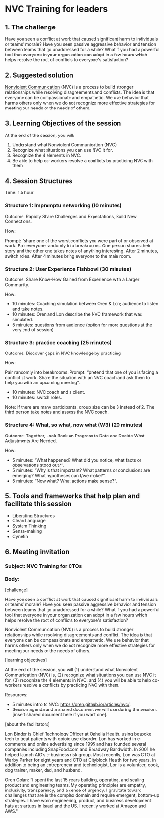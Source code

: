# NVC Training for leaders

## 1. The challenge
Have you seen a conflict at work that caused significant harm to individuals or teams' morale? Have you seen passive aggressive behavior and tension between teams that go unaddressed for a while? What if you had a powerful tool that everyone in your organization can adopt in a few hours which helps resolve the root of conflicts to everyone's satisfaction?

## 2. Suggested solution
[Nonviolent Communication](https://oren.github.io/articles/nvc/) (NVC) is a process to build stronger relationships while resolving disagreements and conflicts. The idea is that everyone can be compassionate and empathetic. We use behavior that harms others only when we do not recognize more effective strategies for meeting our needs or the needs of others.

## 3. Learning Objectives of the session
At the end of the session, you will:
1. Understand what Nonviolent Communication (NVC).
1. Recognize what situations you can use NVC it for.
1. Recognize the 4 elements in NVC.
1. Be able to help co-workers resolve a conflicts by practicing NVC with them.


## 4. Session Structures
Time: 1.5 hour

### Structure 1: Impromptu networking (10 minutes)

Outcome: Rapidly Share Challenges and Expectations, Build New Connections.

How:

Prompt: “share one of the worst conflicts you were part of or observed at work. Pair everyone randomly into breakrooms. One person shares their story and the other one takes notes of anything interesting. After 2 minutes, switch roles. After 4 minutes bring everyone to the main room.

### Structure 2: User Experience Fishbowl (30 minutes)

Outcome: Share Know-How Gained from Experience with a Larger Community.

How:

* 10 minutes: Coaching simulation between Oren & Lon; audience to listen and take notes.
* 10 minutes: Oren and Lon describe the NVC framework that was simulated.
* 5 minutes: questions from audience (option for more questions at the very end of session)

### Structure 3: practice coaching (25 minutes)

Outcome: Discover gaps in NVC knowledge by practicing

How:

Pair randomly into breakrooms. Prompt: “pretend that one of you is facing a conflict at work. Share the situation with an NVC coach and ask them to help you with an upcoming meeting”.

* 10 minutes: NVC coach and a client.
* 10 minutes: switch roles.

Note: if there are many participants, group size can be 3 instead of 2. The third person take notes and assess the NVC coach.


### Structure 4: What, so what, now what (W3) (20 minutes)

Outcome: Together, Look Back on Progress to Date and Decide What Adjustments Are Needed.

How:

* 5 minutes: “What happened? What did you notice, what facts or observations stood out?”.
* 5 minutes: “Why is that important? What patterns or conclusions are emerging? What hypotheses can I/we make?”.
* 5 minutes: “Now what? What actions make sense?”.

## 5. Tools and frameworks that help plan and facilitate this session
* Liberating Structures
* Clean Language
* System Thinking
* Sense-making
* Cynefin

## 6. Meeting invitation

### Subject: NVC Training for CTOs

### Body:

[challenge]

Have you seen a conflict at work that caused significant harm to individuals or teams’ morale? Have you seen passive aggressive behavior and tension between teams that go unaddressed for a while? What if you had a powerful tool that everyone in your organization can adopt in a few hours which helps resolve the root of conflicts to everyone's satisfaction?

Nonviolent Communication (NVC) is a process to build stronger relationships while resolving disagreements and conflict. The idea is that everyone can be compassionate and empathetic. We use behavior that harms others only when we do not recognize more effective strategies for meeting our needs or the needs of others.

[learning objectives]

At the end of the session, you will (1) understand what Nonviolent Communication (NVC) is, (2) recognize what situations you can use NVC it for, (3) recognize the 4 elements in NVC, and (4) you will be able to help co-workers resolve a conflicts by practicing NVC with them.

Resources:
* 5 minutes intro to NVC: https://oren.github.io/articles/nvc/.
* Session agenda and a shared document we will use during the session: [insert shared document here if you want one].

[about the facilitators]

Lon Binder is Chief Technology Officer at Ophelia Health, using bespoke tech to treat patients with opioid use disorder. Lon has worked in e-commerce and online advertising since 1995 and has founded several companies including SnapFood.com and Broadway Bandwidth. In 2001 he helped launch AIG’s e-business risk group. Most recently, Lon was CTO at Warby Parker for eight years and CTO at Cityblock Health for two years. In addition to being an entrepreneur and technologist, Lon is a volunteer, cook, dog trainer, maker, dad, and husband.

Oren Golan: “I spent the last 15 years building, operating, and scaling product and engineering teams. My operating principles are empathy, inclusivity, transparency, and a sense of urgency. I gravitate toward challenges that are in the complex domain and require emergent, bottom-up strategies. I have worn engineering, product, and business development hats at startups in Israel and the US. I recently worked at Amazon and AWS."
